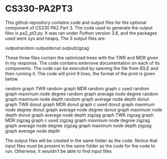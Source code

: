 # CS330-PA2PT3
This github repository contains code and output files for the optional component of CS330 PA2 Part 3. The code used to generate the output files is pa2_pt3.py. It was ran under Python version 3.8, and the packages used were sys and heapq. The 3 output files are:

outputrandom
outputdonut
outputzigzag

These three files contain the optimized trees with the TWR and MDR given in my response. The code contains extensive documentation on each of its components. The code can be executed by opening the file from IDLE and then running it. The code will print 9 lines, the format of the print is given below.

random graph TWR
random graph MDR
random graph c used
random graph maximum node degree
random graph average node degree
random graph maximum node depth
random graph average node depth
donut graph TWR
donut graph MDR
donut graph c used
donut graph maximum node degree
donut graph average node degree
donut graph maximum node depth
donut graph average node depth
zigzag graph TWR
zigzag graph MDR
zigzag graph c used
zigzag graph maximum node degree
zigzag graph average node degree
zigzag graph maximum node depth
zigzag graph average node depth

The output files will be created in the same folder as the code. Notice that input files must be present in the same folder as the code for the code to run. Otherwise, it wouldn't be able to find input files
